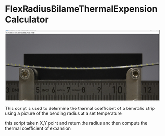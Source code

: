 # FlexRadiusBilameThermalExpensionCalculator

![Dot.png](Dot.png)

This script is used to determine the thermal coefficient of a
bimetalic strip using a picture of the bending radius at a set temperature

this script take n X,Y point
and return the radius and then compute the thermal coefficient
of expansion